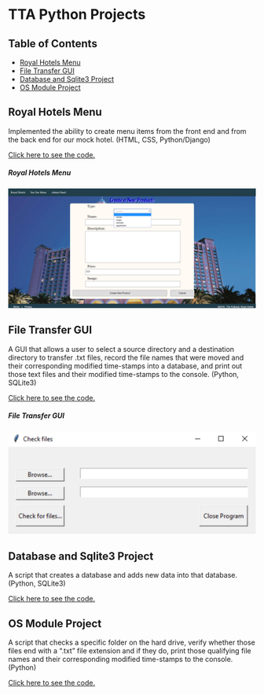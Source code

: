 # TTA Python Projects
## Table of Contents
- [Royal Hotels Menu](#royal-hotels-menu)
- [File Transfer GUI](#file-transfer-gui)
- [Database and Sqlite3 Project](#database-and-sqlite3-project)
- [OS Module Project](#os-module-project)

## Royal Hotels Menu
Implemented the ability to create menu items from the front end and from the back end for our mock hotel. (HTML, CSS, Python/Django)

[Click here to see the code.](https://github.com/rbmanez/TTA-Python-Projects/tree/master/techproject_django)

##### Royal Hotels Menu
![django project](screenshots/pic1.png)

## File Transfer GUI
A GUI that allows a user to select a source directory and a destination directory to transfer .txt files, record the file names that were moved and their corresponding modified time-stamps into a database, and print out those text files and their modified time-stamps to the console. (Python, SQLite3)

[Click here to see the code.](https://github.com/rbmanez/TTA-Python-Projects/tree/master/drillPyTkinter)

##### File Transfer GUI
![GUI Tkinter Project](screenshots/pic2.png)

## Database and Sqlite3 Project
A script that creates a database and adds new data into that database. (Python, SQLite3)

[Click here to see the code.](https://github.com/rbmanez/TTA-Python-Projects/tree/master/drillPyDbSqlite3)

## OS Module Project
A script that checks a specific folder on the hard drive, verify whether those files end with a “.txt” file extension and if they do, print those qualifying file names and their corresponding modified time-stamps to the console. (Python)

[Click here to see the code.](https://github.com/rbmanez/TTA-Python-Projects/tree/master/drillPyOSModule)
